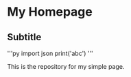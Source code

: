 # My Homepage

## Subtitle

'''py
import json
print('abc')
'''

This is the repository for my simple page.
